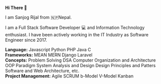 <b>Hi There 👋</b>

I am Sanjog Rijal from 🇳🇵Nepal. 

I am a Full Stack Software Developer 💻 and Information Technology enthusiast. 
I have been actively working in the IT Industry as Software Engineer since 2017.

<div><b>Language:</b> Javascript Python PHP Java C</div>
<div><b>Frameworks:</b> MEAN MERN Django Laravel </div>
<div><b>Concepts:</b> Problem Solving DSA Computer Organization and Architecture OOP Paradigm System Analysis and Design Design Principles and Patters Software and Web Architecture, etc.</div>
<div><b> Project Management:</b> Agile SCRUM b-Model V-Model Kanban </div> 

<!-- <div style = "visibility: hidden">Greek question mark;</div> -->
